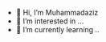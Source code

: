 - 👋 Hi, I’m Muhammadaziz
- 👀 I’m interested in ...
- 🌱 I’m currently learning ..


<!---
muhammadaziz01-dev/muhammadaziz01-dev is a ✨ special ✨ repository because its `README.md` (this file) appears on your GitHub profile.
You can click the Preview link to take a look at your changes.
--->
